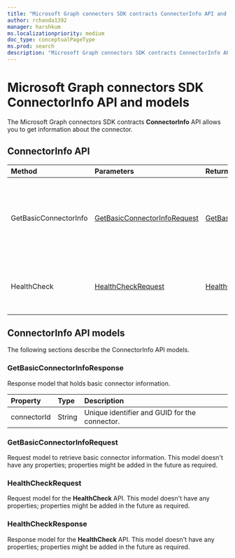 ```yaml
---
title: "Microsoft Graph connectors SDK contracts ConnectorInfo API and models"
author: rchanda1392
manager: harshkum
ms.localizationpriority: medium
doc_type: conceptualPageType
ms.prod: search
description: "Microsoft Graph connectors SDK contracts ConnectorInfo API and models"
---
```


# Microsoft Graph connectors SDK ConnectorInfo API and models

The Microsoft Graph connectors SDK contracts **ConnectorInfo** API allows you to get information about the connector.

## ConnectorInfo API

|Method |Parameters |Return Type |Description |
|:----------|:-------------|:----------|:-------------|
|GetBasicConnectorInfo |[GetBasicConnectorInfoRequest](#getbasicconnectorinforequest) |[GetBasicConnectorInfoResponse](#getbasicconnectorinforesponse) |Gets basic information about the connector. Used by the platform to fetch the unique connector ID. |
|HealthCheck |[HealthCheckRequest](#healthcheckrequest) |[HealthCheckResponse](#healthcheckresponse) |Checks communication from the platform to the connector server. |

## ConnectorInfo API models

The following sections describe the ConnectorInfo API models.

### GetBasicConnectorInfoResponse

Response model that holds basic connector information.

|Property |Type |Description |
|:----------|:-------------|:----------|
|connectorId |String  |Unique identifier and GUID for the connector. |

### GetBasicConnectorInfoRequest

Request model to retrieve basic connector information. This model doesn't have any properties; properties might be added in the future as required.

### HealthCheckRequest

Request model for the **HealthCheck** API. This model doesn't have any properties; properties might be added in the future as required.

### HealthCheckResponse

Response model for the **HealthCheck** API. This model doesn't have any properties; properties might be added in the future as required.
